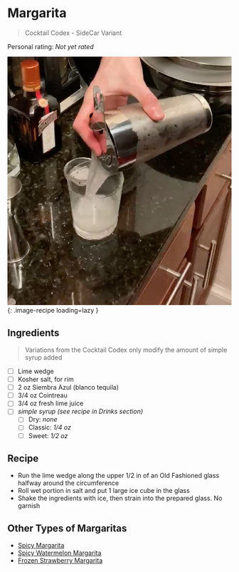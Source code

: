 <!-- Do not modify sections with "AUTO-*". They are updated by make.py -->

# Margarita

> Cocktail Codex - SideCar Variant

<!-- rating=0; (User can specify rating on scale of 1-5) -->
<!-- AUTO-UserRating -->
Personal rating: *Not yet rated*
<!-- /AUTO-UserRating -->

<!-- name_image=margarita.jpg; (User can specify image name) -->
<!-- AUTO-Image -->
![margarita.jpg](./margarita.jpg){: .image-recipe loading=lazy }
<!-- /AUTO-Image -->

## Ingredients

> Variations from the Cocktail Codex only modify the amount of simple syrup added

* [ ] Lime wedge
* [ ] Kosher salt, for rim
* [ ] 2 oz Siembra Azul (blanco tequila)
* [ ] 3/4 oz Cointreau
* [ ] 3/4 oz fresh lime juice
* [ ] *simple syrup (see recipe in Drinks section)*
    * [ ] Dry: *none*
    * [ ] Classic: *1/4 oz*
    * [ ] Sweet: *1/2 oz*
## Recipe

* Run the lime wedge along the upper 1/2 in of an Old Fashioned glass halfway around the circumference
* Roll wet portion in salt and put 1 large ice cube in the glass
* Shake the ingredients with ice, then strain into the prepared glass. No garnish

## Other Types of Margaritas

* [Spicy Margarita](./spicy_margarita.md)
* [Spicy Watermelon Margarita](./spicy_watermelon_margarita.md)
* [Frozen Strawberry Margarita](./frozen_strawberry_margarita.md)

